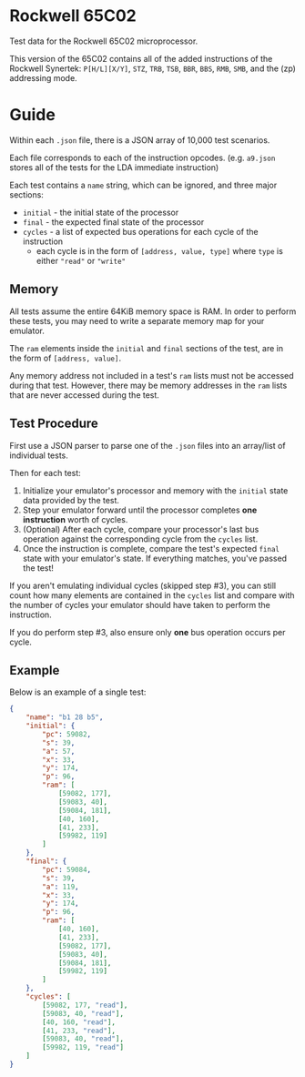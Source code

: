 # Rockwell 65C02

Test data for the Rockwell 65C02 microprocessor.

This version of the 65C02 contains all of the added instructions of the Rockwell Synertek: `P[H/L][X/Y]`, `STZ`, `TRB`, `TSB`, `BBR`, `BBS`, `RMB`, `SMB`, and the (zp) addressing mode.

# Guide

Within each `.json` file, there is a JSON array of 10,000 test scenarios.

Each file corresponds to each of the instruction opcodes. (e.g. `a9.json` stores all of the tests for the LDA immediate instruction)

Each test contains a `name` string, which can be ignored, and three major sections:
* `initial` - the initial state of the processor
* `final` - the expected final state of the processor
* `cycles` - a list of expected bus operations for each cycle of the instruction
  * each cycle is in the form of `[address, value, type]` where `type` is either `"read"` or `"write"`

## Memory

All tests assume the entire 64KiB memory space is RAM. In order to perform these tests, you may need to write a separate memory map for your emulator.

The `ram` elements inside the `initial` and `final` sections of the test, are in the form of `[address, value]`.

Any memory address not included in a test's `ram` lists must not be accessed during that test. However, there may be memory addresses in the `ram` lists that are never accessed during the test.

## Test Procedure

First use a JSON parser to parse one of the `.json` files into an array/list of individual tests.

Then for each test:
1. Initialize your emulator's processor and memory with the `initial` state data provided by the test.
2. Step your emulator forward until the processor completes **one instruction** worth of cycles.
3. (Optional) After each cycle, compare your processor's last bus operation against the corresponding cycle from the `cycles` list.
4. Once the instruction is complete, compare the test's expected `final` state with your emulator's state. If everything matches, you've passed the test!

If you aren't emulating individual cycles (skipped step #3), you can still count how many elements are contained in the `cycles` list and compare with the number of cycles your emulator should have taken to perform the instruction.

If you do perform step #3, also ensure only **one** bus operation occurs per cycle.

## Example

Below is an example of a single test:
```JSON
{
	"name": "b1 28 b5",
	"initial": {
		"pc": 59082,
		"s": 39,
		"a": 57,
		"x": 33,
		"y": 174,
		"p": 96,
		"ram": [
			[59082, 177],
			[59083, 40],
			[59084, 181],
			[40, 160],
			[41, 233],
			[59982, 119]
		]
	},
	"final": {
		"pc": 59084,
		"s": 39,
		"a": 119,
		"x": 33,
		"y": 174,
		"p": 96,
		"ram": [
			[40, 160],
			[41, 233],
			[59082, 177],
			[59083, 40],
			[59084, 181],
			[59982, 119]
		]
	},
	"cycles": [
		[59082, 177, "read"],
		[59083, 40, "read"],
		[40, 160, "read"],
		[41, 233, "read"],
		[59083, 40, "read"],
		[59982, 119, "read"]
	]
}
```
